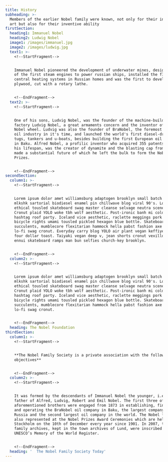 ```yaml
---
title: History
subheading: >-
  Members of the earlier Nobel family were known, not only for their interest in
  art but also for their inventive ability
firstSection:
  heading1: Immanuel Nobel
  heading2: Ludwig Nobel
  image1: /images/immanuel.jpg
  image2: /images/ludwig.jpg
  text1: >-
    <!--StartFragment-->


    Immanuel Nobel pioneered the development of underwater mines, designed some
    of the first steam engines to power russian ships, installed the first
    central heating systems in Russian homes and was the first to develop modern
    plywood, cut with a rotary lathe.


    <!--EndFragment-->
  text2: >-
    <!--StartFragment-->


    One of his sons, Ludvig Nobel, was the founder of the machine-building
    factory Ludvig Nobel, a great armaments concern and the inventor of the
    Nobel wheel. Ludvig was also the founder of BraNobel, the foremost Russian
    oil industry in it's time, and launched the world's first diesel-driven
    tugs, tankers and u-boats, besides building the first European oil pipeline
    in Baku. Alfred Nobel, a profilic inventor who acquired 355 patents during
    his lifespan, was the creator of dynamite and the blasting cap from which he
    made a substantial future of which he left the bulk to form the Nobel
    Prizes.


    <!--EndFragment-->
secondSection:
  column1: >-
    <!--StartFragment-->


    Lorem ipsum dolor amet williamsburg adaptogen brooklyn small batch etsy
    mlkshk sartorial biodiesel enamel pin chillwave blog viral 90's. Lomo
    ethical tousled skateboard swag master cleanse selvage neutra scenester.
    Cronut plaid YOLO woke tbh wolf aesthetic. Post-ironic banh mi cold-pressed
    hashtag roof party. Iceland vice aesthetic, raclette meggings pork belly
    bicycle rights umami tousled pickled hexagon blue bottle. Skateboard etsy
    succulents, mumblecore flexitarian hammock hella pabst fashion axe tumeric
    lo-fi swag cronut. Everyday carry blog YOLO air plant vegan keffiyeh viral
    four dollar toast. Taiyaki vegan deep v, jean shorts cronut vexillologist
    ennui skateboard ramps man bun selfies church-key brooklyn.


    <!--EndFragment-->
  column2: >-
    <!--StartFragment-->


    Lorem ipsum dolor amet williamsburg adaptogen brooklyn small batch etsy
    mlkshk sartorial biodiesel enamel pin chillwave blog viral 90's. Lomo
    ethical tousled skateboard swag master cleanse selvage neutra scenester.
    Cronut plaid YOLO woke tbh wolf aesthetic. Post-ironic banh mi cold-pressed
    hashtag roof party. Iceland vice aesthetic, raclette meggings pork belly
    bicycle rights umami tousled pickled hexagon blue bottle. Skateboard etsy
    succulents, mumblecore flexitarian hammock hella pabst fashion axe tumeric
    lo-fi swag cronut.


    <!--EndFragment-->
  heading: The Nobel Foundation
thirdSection:
  column1: >-
    <!--StartFragment-->


    **The Nobel Family Society is a private association with the following
    objectives**


    <!--EndFragment-->
  column2: >-
    <!--StartFragment-->


    It was formed by the descendants of Immanuel Nobel the younger, i.e. the
    father of Alfred, Ludvig, Robert and Emil Nobel. The first three of the
    aforementioned brothers were engaged from 1873 in establishing, financing
    and operating the BraNobel oil company in Baku, the largest company in
    Russia and the second largest oil company in the world. The Nobel family is
    also represented at the Nobel Prizes Award Ceremonies which are held in
    Stockholm on the 10th of December every year since 1901. In 2007, the Nobel
    family archives, kept in the town archives of Lund, were inscribed in
    UNESCO’s Memory of the World Register.


    <!--EndFragment-->
  heading: '  The Nobel Family Society Today'
---
```


